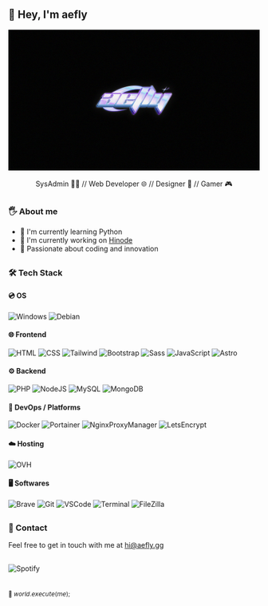 ## 👋 Hey, I'm aefly

![Banner](https://github.com/aefly/aefly/blob/main/img/profile.jpg?raw=true)

<p align="center">
SysAdmin 👨‍💻 //  Web Developer 🌐 // Designer 🎨 // Gamer 🎮
</p>

##

### 🖐️ About me

- 🌱 I'm currently learning Python
- 🔭 I'm currently working on [Hinode](https://github.com/gethinode/hinode)
- 🧠 Passionate about coding and innovation

##

<h3>🛠 Tech Stack</h2>

<h4>💿 OS</h4>

![Windows](https://img.shields.io/badge/Windows-0078D4.svg?style=for-the-badge&logo=Windows&logoColor=white)
![Debian](https://img.shields.io/badge/Debian-A81D33.svg?style=for-the-badge&logo=Debian&logoColor=white)

<h4>🌐 Frontend</h4>

![HTML](https://img.shields.io/badge/HTML5-E34F26.svg?style=for-the-badge&logo=HTML5&logoColor=white)
![CSS](https://img.shields.io/badge/CSS3-1572B6.svg?style=for-the-badge&logo=CSS3&logoColor=white)
![Tailwind](https://img.shields.io/badge/Tailwind%20CSS-06B6D4.svg?style=for-the-badge&logo=Tailwind-CSS&logoColor=white)
![Bootstrap](https://img.shields.io/badge/Bootstrap-7952B3.svg?style=for-the-badge&logo=Bootstrap&logoColor=white)
![Sass](https://img.shields.io/badge/Sass-CC6699.svg?style=for-the-badge&logo=Sass&logoColor=white)
![JavaScript](https://img.shields.io/badge/JavaScript-F7DF1E.svg?style=for-the-badge&logo=JavaScript&logoColor=black)
![Astro](https://img.shields.io/badge/Astro-BC52EE.svg?style=for-the-badge&logo=Astro&logoColor=white)

<h4>⚙️ Backend</h4>

![PHP](https://img.shields.io/badge/PHP-777BB4.svg?style=for-the-badge&logo=PHP&logoColor=white)
![NodeJS](https://img.shields.io/badge/Node.js-339933.svg?style=for-the-badge&logo=nodedotjs&logoColor=white)
![MySQL](https://img.shields.io/badge/MySQL-4479A1.svg?style=for-the-badge&logo=MySQL&logoColor=white)
![MongoDB](https://img.shields.io/badge/MongoDB-47A248.svg?style=for-the-badge&logo=MongoDB&logoColor=white)

<h4>🤖 DevOps / Platforms</h4>

![Docker](https://img.shields.io/badge/Docker-2496ED.svg?style=for-the-badge&logo=Docker&logoColor=white)
![Portainer](https://img.shields.io/badge/Portainer-13BEF9.svg?style=for-the-badge&logo=Portainer&logoColor=white)
![NginxProxyManager](https://img.shields.io/badge/Nginx%20Proxy%20Manager-F15833.svg?style=for-the-badge&logo=Nginx-Proxy-Manager&logoColor=white)
![LetsEncrypt](https://img.shields.io/badge/Let's%20Encrypt-003A70.svg?style=for-the-badge&logo=Let's-Encrypt&logoColor=white)

<h4>☁️ Hosting</h4>

![OVH](https://img.shields.io/badge/OVH-123F6D.svg?style=for-the-badge&logo=OVH&logoColor=white)

<h4>🖥️ Softwares</h4>

![Brave](https://img.shields.io/badge/Brave-FB542B.svg?style=for-the-badge&logo=Brave&logoColor=white)
![Git](https://img.shields.io/badge/Git-F05032.svg?style=for-the-badge&logo=Git&logoColor=white)
![VSCode](https://img.shields.io/badge/Visual%20Studio%20Code-007ACC.svg?style=for-the-badge&logo=Visual-Studio-Code&logoColor=white)
![Terminal](https://img.shields.io/badge/Windows%20Terminal-4D4D4D.svg?style=for-the-badge&logo=Windows-Terminal&logoColor=white)
![FileZilla](https://img.shields.io/badge/FileZilla-BF0000.svg?style=for-the-badge&logo=FileZilla&logoColor=white)

##

### 📧 Contact

Feel free to get in touch with me at [hi@aefly.gg](mailto:hi@aefly.gg)

##

![Spotify](https://spotify-recently-played-readme.vercel.app/api?user=31gx3um35hp5nhbgc54odzxgwldy)

##

<sub>🖤 𝘸𝘰𝘳𝘭𝘥.𝘦𝘹𝘦𝘤𝘶𝘵𝘦(𝘮𝘦);</sub>
